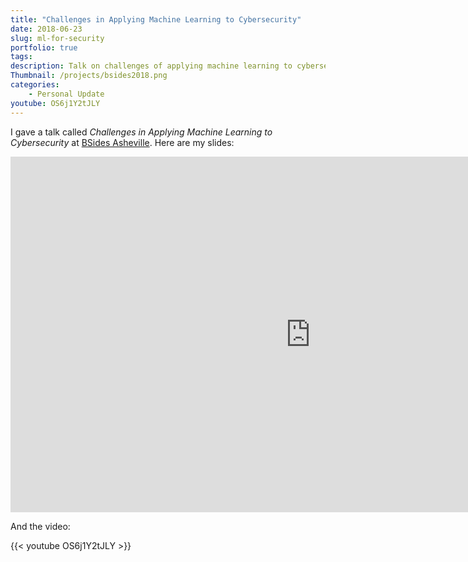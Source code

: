 ```yaml
---
title: "Challenges in Applying Machine Learning to Cybersecurity"
date: 2018-06-23
slug: ml-for-security
portfolio: true
tags:
description: Talk on challenges of applying machine learning to cybersecurity
Thumbnail: /projects/bsides2018.png
categories:
    - Personal Update
youtube: OS6j1Y2tJLY
---
```


I gave a talk called _Challenges in Applying Machine Learning to Cybersecurity_ at [BSides Asheville](http://bsidesasheville.com). Here are my slides:

<div class="embed-responsive embed-responsive-16by9">
<iframe  class="embed-responsive-item" src="https://docs.google.com/presentation/d/e/2PACX-1vSxsBcas-WSaIchfsPU5uJI5mEiWW9oHxsGuW59H61P_XD-VGCNTaPro92fsWa1ovjyKCu2S4CluBi7/embed?start=false&loop=false&delayms=3000" frameborder="0" width="960" height="569" allowfullscreen="true" mozallowfullscreen="true" webkitallowfullscreen="true"></iframe>
</div>

And the video:

{{< youtube OS6j1Y2tJLY >}}
